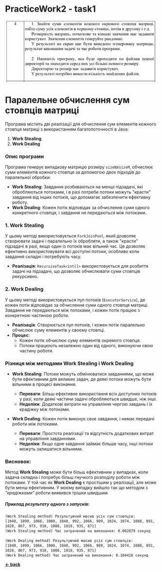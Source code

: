 # PracticeWork2 - task1

![task.png](task.png)

# Паралельне обчислення сум стовпців матриці

Програма містить дві реалізації для обчислення сум елементів кожного стовпця матриці з використанням багатопоточності в Java:
1. **Work Stealing**
2. **Work Dealing**

### Опис програми

Програма генерує випадкову матрицю розміру `sizeN`x`sizeM`, обчислює суми елементів кожного стовпця за допомогою двох підходів до паралельної обробки:
- **Work Stealing**: Завдання розбиваються на менші підзадачі, які обробляються потоками, і в разі потреби потоки можуть "красти" завдання від інших потоків, що допомагає забезпечити ефективну роботу.
- **Work Dealing**: Кожен потік відповідає за обчислення суми одного конкретного стовпця, і завдання не передаються між потоками.

### 1. **Work Stealing**
У цьому методі використовується `ForkJoinPool`, який дозволяє створювати задачі і паралельно їх обробляти, а також "красти" підзадачі в разі, якщо один із потоків має вільний час. Це дозволяє ефективно використовувати всі доступні потоки, особливо коли завдання складні і потребують часу.

- **Реалізація**: `RecursiveTask<int[]>` використовується для розбиття задачі на підзадачі, що дозволяє обчислювати суми стовпців рекурсивно.

### 2. **Work Dealing**
У цьому методі використовується пул потоків (`ExecutorService`), де кожен потік відповідає за обчислення суми одного стовпця матриці. Завдання не передаються між потоками, і кожен потік працює з конкретною частиною роботи.

- **Реалізація**: Створюється пул потоків, і кожен потік паралельно обчислює суму елементів у своєму стовпці.
- **Процес**:
    - Кожен потік обчислює суму елементів окремого стовпця.
    - Потоки працюють незалежно один від одного, виконуючи свою частину роботи.


### Різниця між методами **Work Stealing** і **Work Dealing**

- **Work Stealing**: Потоки можуть обмінюватися завданнями, що може бути ефективним для великих задач, де деякі потоки можуть бути вільними в процесі виконання.
    - **Переваги**: Більш ефективне використання всіх доступних потоків у разі, коли деякі частини задачі обробляються швидше, ніж інші.
    - **Недоліки**: Додаткові витрати на управління чергою завдань і їх крадіжку між потоками.

- **Work Dealing**: Кожен потік виконує своє завдання, і немає передачі роботи між потоками.
    - **Переваги**: Простота реалізації та відсутність додаткових витрат на управління завданнями.
    - **Недоліки**: Якщо одне завдання займає більше часу, інші потоки можуть залишатися вільними.

### Висновок:

Метод **Work Stealing** може бути більш ефективним у випадках, коли задача складна і потребує більш гнучкого розподілу роботи між потоками. У той час як **Work Dealing** є простішим у реалізації, але може бути менш ефективним. У моєму випадку вийшло так що методом з _"крадіжками"_ роботи виявився трішки швидшим.
##### Приклад результату одного з запусків:
```
(Work Stealing method) Результуючий масив усіх сум стовпців:
[1040, 1099, 1066, 1000, 1040, 992, 1066, 989, 1024, 1074, 1088, 891, 1028, 867, 973, 910, 1008, 1018, 935, 871]
(Work Stealing method) Час затрачений на виконання: 0.002879 секунд

(Work Dealing method) Результуючий масив усіх сум стовпців:
[1040, 1099, 1066, 1000, 1040, 992, 1066, 989, 1024, 1074, 1088, 891, 1028, 867, 973, 910, 1008, 1018, 935, 871]
(Work Dealing method) Час затрачений на виконання: 0.104416 секунд
```
**[<- back](README.md)**
